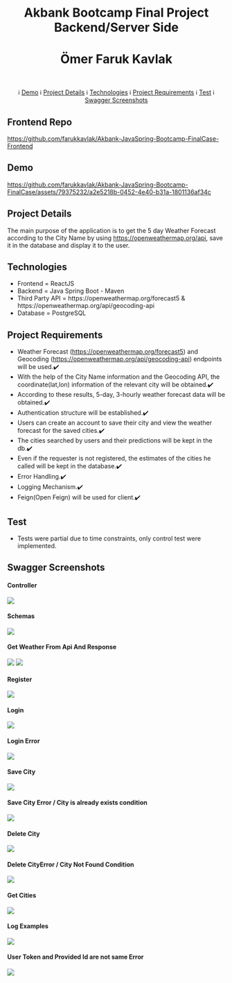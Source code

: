 # 
<h1 align="center">Akbank Bootcamp Final Project Backend/Server Side</h1>
<h1 align="center">Ömer Faruk Kavlak</h1><br>

 <p align="center">
  &#8505; <a href="#demo">Demo</a> 
  &#8505; <a href="#project-details">Project Details</a> 
  &#8505; <a href="#technologies">Technologies</a> 
  &#8505; <a href="#project-requirements">Project Requirements</a> 
  &#8505; <a href="#test">Test</a> 
  &#8505; <a href="#swagger-screenshots">Swagger Screenshots</a> 
</p>

## Frontend Repo
https://github.com/farukkavlak/Akbank-JavaSpring-Bootcamp-FinalCase-Frontend

## Demo
https://github.com/farukkavlak/Akbank-JavaSpring-Bootcamp-FinalCase/assets/79375232/a2e5218b-0452-4e40-b31a-1801136af34c

## Project Details
The main purpose of the application is to get the 5 day Weather Forecast according to the City Name by using https://openweathermap.org/api, save it in the database and display it to the user.

## Technologies
<ul>
  <li>Frontend = ReactJS</li>
  <li>Backend = Java Spring Boot - Maven</li>
  <li>Third Party API = https://openweathermap.org/forecast5 & https://openweathermap.org/api/geocoding-api </li>
  <li>Database = PostgreSQL</li>
</ul>

## Project Requirements
- Weather Forecast (https://openweathermap.org/forecast5) and Geocoding (https://openweathermap.org/api/geocoding-api) endpoints will be used.✔️
- With the help of the City Name information and the Geocoding API, the coordinate(lat,lon) information of the relevant city will be obtained.✔️
- According to these results, 5-day, 3-hourly weather forecast data will be obtained.✔️
- Authentication structure will be established.✔️
- Users can create an account to save their city and view the weather forecast for the saved cities.✔️
- The cities searched by users and their predictions will be kept in the db.✔️
- Even if the requester is not registered, the estimates of the cities he called will be kept in the database.✔️
- Error Handling.✔️
- Logging Mechanism.✔️
- Feign(Open Feign) will be used for client.✔️

## Test
- Tests were partial due to time constraints, only control test were implemented.

## Swagger Screenshots
#### Controller
<img src="https://github.com/farukkavlak/Akbank-JavaSpring-Bootcamp-FinalCase/blob/main/Screenshots/Controllers.png"></img>
#### Schemas
<img src="https://github.com/farukkavlak/Akbank-JavaSpring-Bootcamp-FinalCase/blob/main/Screenshots/Schemas.png"></img>

#### Get Weather From Api And Response
<img src="https://github.com/farukkavlak/Akbank-JavaSpring-Bootcamp-FinalCase/blob/main/Screenshots/GetWeathers.png"></img>
<img src="https://github.com/farukkavlak/Akbank-JavaSpring-Bootcamp-FinalCase/blob/main/Screenshots/WeathersResponse.png"></img>

#### Register
<img src="https://github.com/farukkavlak/Akbank-JavaSpring-Bootcamp-FinalCase/blob/main/Screenshots/Register.png"></img>

#### Login
<img src="https://github.com/farukkavlak/Akbank-JavaSpring-Bootcamp-FinalCase/blob/main/Screenshots/Login.png"></img>
#### Login Error
<img src="https://github.com/farukkavlak/Akbank-JavaSpring-Bootcamp-FinalCase/blob/main/Screenshots/Error4.png"></img>

#### Save City
<img src="https://github.com/farukkavlak/Akbank-JavaSpring-Bootcamp-FinalCase/blob/main/Screenshots/SaveCity.png"></img>
#### Save City Error / City is already exists condition
<img src="https://github.com/farukkavlak/Akbank-JavaSpring-Bootcamp-FinalCase/blob/main/Screenshots/Error3.png"></img>

#### Delete City
<img src="https://github.com/farukkavlak/Akbank-JavaSpring-Bootcamp-FinalCase/blob/main/Screenshots/DeleteCity.png"></img>
#### Delete CityError / City Not Found Condition
<img src="https://github.com/farukkavlak/Akbank-JavaSpring-Bootcamp-FinalCase/blob/main/Screenshots/Error1.png"></img>

#### Get Cities
<img src="https://github.com/farukkavlak/Akbank-JavaSpring-Bootcamp-FinalCase/blob/main/Screenshots/GetCities.png"></img>

#### Log Examples
<img src="https://github.com/farukkavlak/Akbank-JavaSpring-Bootcamp-FinalCase/blob/main/Screenshots/Log.png"></img>

#### User Token and Provided Id are not same Error
<img src="https://github.com/farukkavlak/Akbank-JavaSpring-Bootcamp-FinalCase/blob/main/Screenshots/Error2.png"></img>








